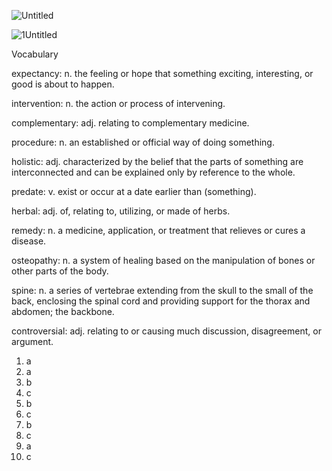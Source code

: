 ![Untitled](https://github.com/jeuneseven/ReadingNotes/assets/8426758/d34470f4-d59f-4bb2-8814-2961781afddd)

![1Untitled](https://github.com/jeuneseven/ReadingNotes/assets/8426758/0791b0c0-345e-4d42-8972-b7f5f92eaba8)

Vocabulary

expectancy: n. the feeling or hope that something exciting, interesting, or good is about to happen.

intervention: n. the action or process of intervening.

complementary: adj. relating to complementary medicine.

procedure: n. an established or official way of doing something.

holistic: adj. characterized by the belief that the parts of something are interconnected and can be explained only by reference to the whole.

predate: v. exist or occur at a date earlier than (something).

herbal: adj. of, relating to, utilizing, or made of herbs.

remedy: n. a medicine, application, or treatment that relieves or cures a disease.

osteopathy: n. a system of healing based on the manipulation of bones or other parts of the body.

spine: n. a series of vertebrae extending from the skull to the small of the back, enclosing the spinal cord and providing support for the thorax and abdomen; the backbone.

controversial: adj. relating to or causing much discussion, disagreement, or argument.

1. a
2. a
3. b
4. c
5. b
6. c
7. b
8. c
9. a
10. c
